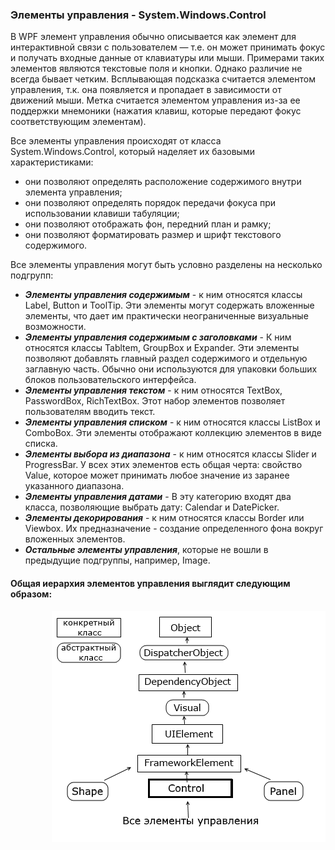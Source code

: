 ### Элементы управления - System.Windows.Control
В WPF элемент управления обычно описывается как элемент для интерактивной связи с пользователем — т.е. он может принимать фокус и получать входные данные от клавиатуры или мыши. Примерами таких элементов являются текстовые поля и кнопки. Однако различие не всегда бывает четким. Всплывающая подсказка считается элементом управления, т.к. она появляется и пропадает в зависимости от движений мыши. Метка считается элементом управления из-за ее поддержки мнемоники (нажатия клавиш, которые передают фокус соответствующим элементам). 

Все элементы управления происходят от класса System.Windows.Control, который наделяет их базовыми характеристиками: 
* они позволяют определять расположение содержимого внутри элемента управления; 
* они позволяют определять порядок передачи фокуса при использовании клавиши табуляции; 
* они позволяют отображать фон, передний план и рамку; 
* они позволяют форматировать размер и шрифт текстового содержимого. 

Все элементы управления могут быть условно разделены на несколько подгрупп:
* ___Элементы управления содержимым___ - к ним относятся классы Label, Button и ToolTip. Эти элементы могут содержать вложенные элементы, что дает им практически неограниченные визуальные возможности.
* ___Элементы управления содержимым с заголовками___ - К ним относятся классы Tabltem, GroupBox и Expander. Эти элементы позволяют добавлять главный раздел содержимого и отдельную заглавную часть. Обычно они используются для упаковки больших блоков пользовательского интерфейса.  
* ___Элементы управления текстом___ - к ним относятся TextBox, PasswordBox, RichTextBox. Этот набор элементов позволяет пользователям вводить текст.
* ___Элементы управления списком___ - к ним относятся классы ListBox и ComboBox. Эти элементы отображают коллекцию элементов в виде списка.
* ___Элементы выбора из диапазона___ - к ним относятся классы Slider и ProgressBar. У всех этих элементов есть общая черта: свойство Value, которое может принимать любое значение из заранее указанного диапазона.
* ___Элементы управления датами___ - В эту категорию входят два класса, позволяющие выбрать дату: Calendar и DatePicker.
* ___Элементы декорирования___ - к ним относятся классы Border или Viewbox. Их предназначение - создание определенного фона вокруг вложенных элементов.
* ___Остальные элементы управления___, которые не вошли в предыдущие подгруппы, например, Image.

#### Общая иерархия элементов управления выглядит следующим образом:
<img align="right" src="Controls.png" alt="Пример наследования от System.Windows.Control">

